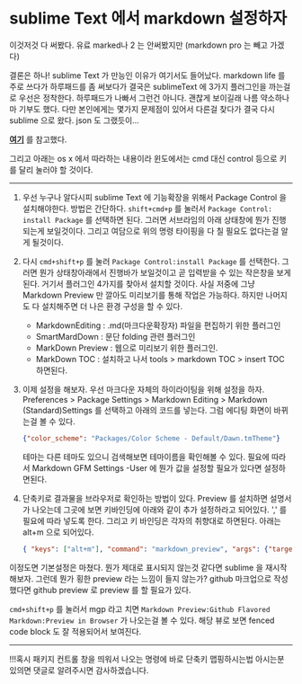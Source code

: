 # sublime Text 에서 markdown 설정하자
이것저것 다 써봤다. 유료 marked나 2 는 안써봤지만 (markdown pro 는 빼고 가겠다)

결론은 하나! sublime Text 가 만능인 이유가 여기서도 들어났다. markdown life 를 주로 쓰다가 하루패드를 좀 써보다가 결국은 sublimeText 에 3가지 플러그인을 까는걸로 우선은 정착한다. 하루패드가 나빠서 그런건 아니다. 괜찮게 보이길래 나름 약소하나마 기부도 했다. 다만 본인에게는 몇가지 문제점이 있어서 다른걸 찾다가 결국 다시 sublime 으로 왔다. json 도 그랬듯이...

**[여기](http://dataleaf.tistory.com/26)** 를 참고했다.

그리고 아래는 os x 에서 따라하는 내용이라 윈도에서는 cmd 대신 control 등으로 키를 달리 눌러야 할 것이다.

* * * 


1. 우선 누구나 알다시피 sublime Text 에 기능확장을 위해서 Package Control 을 설치해야한다. 
방법은 간단하다. `shift+cmd+p` 를 눌러서 `Package Control: install Package` 를 선택하면 된다. 그러면 서브라임의 아래 상태창에 뭔가 진행되는게 보일것이다. 그리고 여담으로 위의 명령 타이핑을 다 칠 필요도 없다는걸 알게 될것이다.

2. 다시 `cmd+shift+p` 를 눌러 `Package Control:install Package` 를 선택한다. 그러면 뭔가 상태창아래에서 진행바가 보일것이고 곧 입력받을 수 있는 작은창을 보게 된다. 거기서 플러그인 4가지를 찾아서 설치할 것이다. 사실 저중에 그냥 Markdown Preview 만 깔아도 미리보기를 통해 작업은 가능하다. 하지만 나머지도 다 설치해주면 더 나은 환경 구성을 할 수 있다.
    - MarkdownEditing : .md(마크다운확장자) 파일을 편집하기 위한 플러그인
    - SmartMardDown : 문단 folding 관련 플러그인
    - MarkDown Preview : 웹으로 미리보기 위한 플러그인. 
    - MarkDown TOC : 설치하고 나서 tools > markdown TOC > insert TOC 하면된다.
3. 이제 설정을 해보자. 우선 마크다운 자체의 하이라이팅을 위해 설정을 하자.
    Preferences > Package Settings > Markdown Editing > Markdown (Standard)Settings 를 선택하고 아래의 코드를 넣는다. 그럼 에디팅 화면이 바뀌는걸 볼 수 있다.  
    
    ``` json
    {"color_scheme": "Packages/Color Scheme - Default/Dawn.tmTheme"}
    ```

    테마는 다른 테마도 있으니 검색해보면 테마이름을 확인해볼 수 있다. 필요에 따라서  Markdown GFM Settings -User 에 뭔가 값을 설정할 필요가 있다면 설정하면된다.

4. 단축키로 결과물을 브라우저로 확인하는 방법이 있다. Preview 를 설치하면 설명서가 나오는데 그곳에 보면 키바인딩에 아래와 같이 추가 설정하라고 되어있다. ',' 를 필요에 따라 넣도록 한다. 그리고 키 바인딩은 각자의 취향대로 하면된다. 아래는 alt+m 으로 되어있다.
    ``` json
    { "keys": ["alt+m"], "command": "markdown_preview", "args": {"target": "browser", "parser":"markdown"} }
    ```

이정도면 기본설정은 마쳤다. 뭔가 제대로 표시되지 않는것 같다면 sublime 을 재시작 해보자. 그런데 뭔가 횡한 preview 라는 느낌이 들지 않는가? github 마크업으로 작성했다면 github preview 로 preview 를 할 필요가 있다. 

`cmd+shift+p` 를 눌러서 mgp 라고 치면 `Markdown Preview:Github Flavored Markdown:Preview in Browser` 가 나오는걸 볼 수 있다. 해당 뷰로 보면 fenced code block 도 잘 적용되어서 보여진다. 

* * * 
!!!혹시 패키지 컨트롤 창을 띄워서 나오는 명령에 바로 단축키 맵핑하시는법 아시는분 있의면 댓글로 알려주시면 감사하겠습니다.

